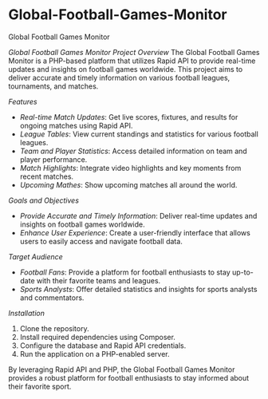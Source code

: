 # Global-Football-Games-Monitor
Global Football Games Monitor

*Global Football Games Monitor*
*Project Overview*
The Global Football Games Monitor is a PHP-based platform that utilizes Rapid API to provide real-time updates and insights on football games worldwide. This project aims to deliver accurate and timely information on various football leagues, tournaments, and matches.

*Features*
- *Real-time Match Updates*: Get live scores, fixtures, and results for ongoing matches using Rapid API.
- *League Tables*: View current standings and statistics for various football leagues.
- *Team and Player Statistics*: Access detailed information on team and player performance.
- *Match Highlights*: Integrate video highlights and key moments from recent matches.
- *Upcoming Mathes*: Show upcoming matches all around the world.

*Goals and Objectives*
- *Provide Accurate and Timely Information*: Deliver real-time updates and insights on football games worldwide.
- *Enhance User Experience*: Create a user-friendly interface that allows users to easily access and navigate football data.

*Target Audience*
- *Football Fans*: Provide a platform for football enthusiasts to stay up-to-date with their favorite teams and leagues.
- *Sports Analysts*: Offer detailed statistics and insights for sports analysts and commentators.

*Installation*
1. Clone the repository.
2. Install required dependencies using Composer.
3. Configure the database and Rapid API credentials.
4. Run the application on a PHP-enabled server.

By leveraging Rapid API and PHP, the Global Football Games Monitor provides a robust platform for football enthusiasts to stay informed about their favorite sport.